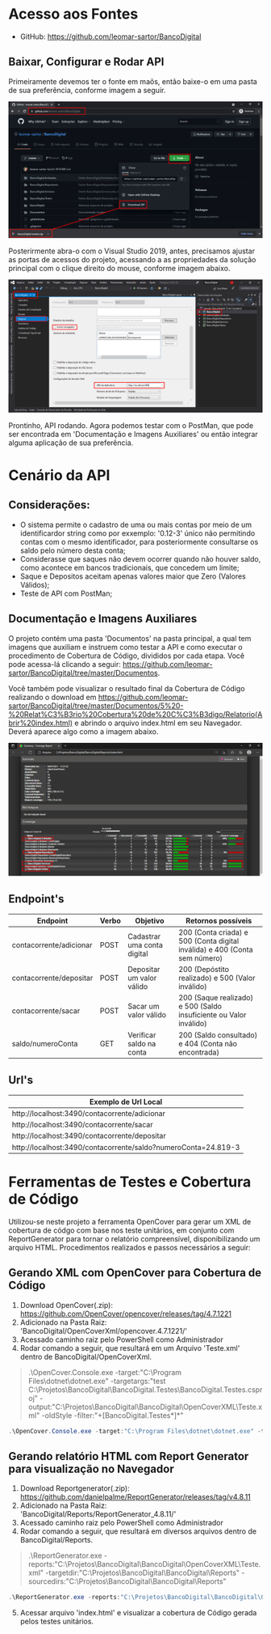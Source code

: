 # Acesso aos Fontes

* GitHub: https://github.com/leomar-sartor/BancoDigital

## Baixar, Configurar e Rodar API

Primeiramente devemos ter o fonte em maõs, então baixe-o em uma pasta de sua preferência, conforme imagem a seguir.

![Download Fonte](https://raw.githubusercontent.com/leomar-sartor/BancoDigital/master/Documentos/DownloadFonte.png)

Posterirmente abra-o com o Visual Studio 2019, antes, precisamos ajustar as portas de acessos do projeto, acessando a as propriedades da solução principal com o clique direito do mouse, conforme imagem abaixo.

![Configuração Visual Studio](https://raw.githubusercontent.com/leomar-sartor/BancoDigital/master/Documentos/RodarLocalmenteVisualStudio.png)

Prontinho, API rodando. Agora podemos testar com o PostMan, que pode ser encontrada em 'Documentação e Imagens Auxiliares' ou então integrar alguma aplicação de sua preferência.

# Cenário da API

## Considerações:

* O sistema permite o cadastro de uma ou mais contas por meio de um identificardor string como por exxemplo: '0.12-3' único não permitindo contas com o mesmo identificador, para posteriormente consultarse os saldo pelo número desta conta;
* Considerasse que saques não devem ocorrer quando não houver saldo, como acontece em bancos tradicionais, que concedem um limite;
* Saque e Depositos aceitam apenas valores maior que Zero (Valores Válidos);
* Teste de API com PostMan;

## Documentação e Imagens Auxiliares

O projeto contém uma pasta 'Documentos' na pasta principal, a qual tem imagens que auxiliam e instruem como testar a API e como executar o procedimento de Cobertura de Código, divididos por cada etapa. Você pode acessa-lá clicando a seguir: <https://github.com/leomar-sartor/BancoDigital/tree/master/Documentos>.

Você também pode visualizar o resultado final da Cobertura de Código realizando o download em <https://github.com/leomar-sartor/BancoDigital/tree/master/Documentos/5%20-%20Relat%C3%B3rio%20Cobertura%20de%20C%C3%B3digo/Relatorio(Abrir%20index.html)> e abrindo o arquivo index.html em seu Navegador. Deverá aparece algo como a imagem abaixo.

![Cobertura de Código](https://raw.githubusercontent.com/leomar-sartor/BancoDigital/master/Documentos/5%20-%20Relat%C3%B3rio%20Cobertura%20de%20C%C3%B3digo/CoberturaDetalhada.png)

## Endpoint's

Endpoint   | Verbo | Objetivo | Retornos possíveis  |
---------- | ------|----------|---------------------|
contacorrente/adicionar | POST |Cadastrar uma conta digital |  200 (Conta criada) e 500 (Conta digital inválida) e 400 (Conta sem número)
contacorrente/depositar | POST | Depositar um valor válido   |  200 (Depóstito realizado) e 500 (Valor inválido)
contacorrente/sacar     | POST | Sacar um valor válido       | 200 (Saque realizado) e 500 (Saldo insuficiente ou Valor inválido)
saldo/numeroConta       | GET  | Verificar saldo na conta    |  200 (Saldo consultado) e 404 (Conta não encontrada)

## Url's

 Exemplo de Url Local                                           |   
----------------------------------------------------------------|
 http://localhost:3490/contacorrente/adicionar                  |
 http://localhost:3490/contacorrente/sacar                      |
 http://localhost:3490/contacorrente/depositar                  |
 http://localhost:3490/contacorrente/saldo?numeroConta=24.819-3 |

# Ferramentas de Testes e Cobertura de Código

Utilizou-se neste projeto a ferramenta OpenCover para gerar um XML de cobertura de códgo com base nos teste unitários, em conjunto com ReportGenerator para tornar o relatório compreensível, disponibilizando um arquivo HTML. Procedimentos realizados e passos necessários a seguir:

## Gerando XML com OpenCover para Cobertura de Código 

1. Download OpenCover(.zip): https://github.com/OpenCover/opencover/releases/tag/4.7.1221
2. Adicionado na Pasta Raiz: 'BancoDigital/OpenCoverXml/opencover.4.7.1221/'
3. Acessado caminho raiz pelo PowerShell como Administrador
4. Rodar comando a seguir, que resultará em um Arquivo 'Teste.xml' dentro de BancoDigital/OpenCoverXml.

> .\OpenCover.Console.exe 
> -target:"C:\Program Files\dotnet\dotnet.exe" 
> -targetargs:"test C:\Projetos\BancoDigital\BancoDigital.Testes\BancoDigital.Testes.csproj" 
> -output:"C:\Projetos\BancoDigital\BancoDigital\OpenCoverXML\Teste.xml" 
> -oldStyle	
> -filter:"+[BancoDigital.Testes*]*" 

~~~PowerShell
.\OpenCover.Console.exe -target:"C:\Program Files\dotnet\dotnet.exe" -targetargs:"test C:\Projetos\BancoDigital\BancoDigital.Testes\BancoDigital.Testes.csproj" -output:"C:\Projetos\BancoDigital\BancoDigital\OpenCoverXML\Teste.xml" -oldStyle -filter:"+[BancoDigital*]*"
~~~

## Gerando relatório HTML com Report Generator para visualização no Navegador

1. Download Reportgenerator(.zip): https://github.com/danielpalme/ReportGenerator/releases/tag/v4.8.11
2. Adicionado na Pasta Raiz: 'BancoDigital/Reports/ReportGenerator_4.8.11/'
3. Acessado caminho raiz pelo PowerShell como Administrador
4. Rodar comando a seguir, que resultará em diversos arquivos dentro de BancoDigital/Reports.
  
> .\ReportGenerator.exe
> -reports:"C:\Projetos\BancoDigital\BancoDigital\OpenCoverXML\Teste.xml"
> -targetdir:"C:\Projetos\BancoDigital\BancoDigital\Reports"
> -sourcedirs:"C:\Projetos\BancoDigital\BancoDigital\Reports"

~~~PowerShell
.\ReportGenerator.exe -reports:"C:\Projetos\BancoDigital\BancoDigital\OpenCoverXML\Teste.xml" -targetdir:"C:\Projetos\BancoDigital\BancoDigital\Reports" -sourcedirs:"C:\Projetos\BancoDigital\BancoDigital\Reports"
~~~

5. Acessar arquivo 'index.html' e visualizar a cobertura de Código gerada pelos testes unitários.
